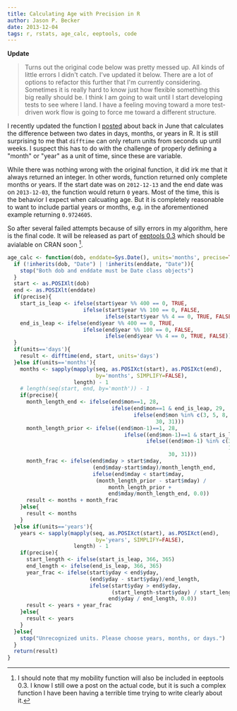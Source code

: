 ```yaml
---
title: Calculating Age with Precision in R
author: Jason P. Becker
date: 2013-12-04
tags: r, rstats, age_calc, eeptools, code
---
```


**Update**
> Turns out the original code below was pretty messed up. All kinds of little errors I didn't catch. I've updated it below. There are a lot of options to refactor this further that I'm currently considering. Sometimes it is really hard to know just how flexible something this big really should be. I think I am going to wait until I start developing tests to see where I land. I have a feeling moving toward a more test-driven work flow is going to force me toward a different structure.

I recently updated the function I [posted] about back in June that calculates the difference between two dates in days, months, or years in R. It is still surprising to me that `difftime` can only return units from seconds up until weeks. I suspect this has to do with the challenge of properly defining a "month" or "year" as a unit of time, since these are variable.

[posted]: |filename|/calculating-age-in-r.md

While there was nothing wrong with the original function, it did irk me that it always returned an integer. In other words, function returned only complete months or years. If the start date was on `2012-12-13` and the end date was on `2013-12-03`, the function would return `0` years. Most of the time, this is the behavior I expect when calcuating age. But it is completely reasonable to want to include partial years or months, e.g. in the aforementioned example returning `0.9724605`.

So after several failed attempts because of silly errors in my algorithm, here is the final code. It will be released as part of [eeptools 0.3](https://github.com/jknowles/eeptools/) which should be avialable on CRAN soon [^moves].

[^moves]: I should note that my mobility function will also be included in eeptools 0.3. I know I still owe a post on the actual code, but it is such a complex function I have been having a terrible time trying to write clearly about it.

```r
age_calc <- function(dob, enddate=Sys.Date(), units='months', precise=TRUE){
  if (!inherits(dob, "Date") | !inherits(enddate, "Date")){
    stop("Both dob and enddate must be Date class objects")
  }
  start <- as.POSIXlt(dob)
  end <- as.POSIXlt(enddate)
  if(precise){
    start_is_leap <- ifelse(start$year %% 400 == 0, TRUE, 
                        ifelse(start$year %% 100 == 0, FALSE,
                               ifelse(start$year %% 4 == 0, TRUE, FALSE)))
    end_is_leap <- ifelse(end$year %% 400 == 0, TRUE, 
                        ifelse(end$year %% 100 == 0, FALSE,
                               ifelse(end$year %% 4 == 0, TRUE, FALSE)))
  }
  if(units=='days'){
    result <- difftime(end, start, units='days')
  }else if(units=='months'){
    months <- sapply(mapply(seq, as.POSIXct(start), as.POSIXct(end), 
                            by='months', SIMPLIFY=FALSE), 
                     length) - 1
    # length(seq(start, end, by='month')) - 1
    if(precise){
      month_length_end <- ifelse(end$mon==1, 28,
                                 ifelse(end$mon==1 & end_is_leap, 29,
                                        ifelse(end$mon %in% c(3, 5, 8, 10), 
                                               30, 31)))
      month_length_prior <- ifelse((end$mon-1)==1, 28,
                                     ifelse((end$mon-1)==1 & start_is_leap, 29,
                                            ifelse((end$mon-1) %in% c(3, 5, 8, 
                                                                      10), 
                                                   30, 31)))
      month_frac <- ifelse(end$mday > start$mday,
                           (end$mday-start$mday)/month_length_end,
                           ifelse(end$mday < start$mday, 
                            (month_length_prior - start$mday) / 
                                month_length_prior + 
                                end$mday/month_length_end, 0.0))
      result <- months + month_frac
    }else{
      result <- months
    }
  }else if(units=='years'){
    years <- sapply(mapply(seq, as.POSIXct(start), as.POSIXct(end), 
                            by='years', SIMPLIFY=FALSE), 
                     length) - 1
    if(precise){
      start_length <- ifelse(start_is_leap, 366, 365)
      end_length <- ifelse(end_is_leap, 366, 365)
      year_frac <- ifelse(start$yday < end$yday,
                          (end$yday - start$yday)/end_length,
                          ifelse(start$yday > end$yday, 
                                 (start_length-start$yday) / start_length +
                                end$yday / end_length, 0.0))
      result <- years + year_frac
    }else{
      result <- years
    }
  }else{
    stop("Unrecognized units. Please choose years, months, or days.")
  }
  return(result)
}
```

